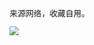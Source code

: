 来源网络，收藏自用。

<div blign="center"> <img src="https://profile-counter.glitch.me/quantumultxx/count.svg" /> </div>
